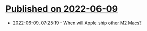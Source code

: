 # [Published on 2022-06-09](index.md)

* [2022-06-09, 07:25:19](https://news.ycombinator.com/item?id=31678464) - [When will Apple ship other M2 Macs?](https://eclecticlight.co/2022/06/09/when-will-apple-ship-other-m2-macs/)
